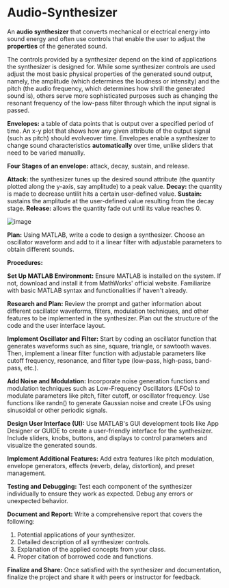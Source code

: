 # Audio-Synthesizer
An **audio synthesizer** that converts mechanical or electrical energy into sound energy and often use controls that enable the user to adjust the **properties** of the generated sound. 

The controls provided by a synthesizer depend on the kind of applications the synthesizer is designed for. While some synthesizer controls are used adjust the most basic physical properties of the generated sound output, namely, the amplitude (which determines the loudness or intensity) and the pitch (the audio frequency, which determines how shrill the generated sound is), others serve more sophisticated purposes such as changing the resonant frequency of the low-pass filter through which the input signal is passed. 

**Envelopes:** a table of data points that is output over a specified period of time.
An x-y plot that shows how any given attribute of the output signal (such as pitch) should evolveover time. 
Envelopes enable a synthesizer to change sound characteristics **automatically** over time, unlike sliders that need to be varied manually.

**Four Stages of an envelope:** attack, decay, sustain, and release.

**Attack:** the synthesizer tunes up the desired sound attribute (the quantity plotted along the y-axis, say amplitude) to a peak value.
**Decay:** the quantity is made to decrease untilit hits a certain user-defined value.
**Sustain:** sustains the amplitude at the user-defined value resulting from the decay stage.
**Release:** allows the quantity fade out until its value reaches 0.

![image](https://github.com/Unforgiven6/Audio-Synthesizer/assets/80782918/1cc244e9-f6f5-4a32-8e28-fe724a4f97ec)

**Plan:** Using MATLAB, write a code to design a synthesizer. Choose an oscillator waveform and add to it a linear filter with adjustable parameters to obtain different sounds.

**Procedures:**

**Set Up MATLAB Environment:**
Ensure MATLAB is installed on the system. If not, download and install it from MathWorks' official website. Familiarize with basic MATLAB syntax and functionalities if haven't already.

**Research and Plan:**
Review the prompt and gather information about different oscillator waveforms, filters, modulation techniques, and other features to be implemented in the synthesizer. Plan out the structure of the code and the user interface layout.

**Implement Oscillator and Filter:**
Start by coding an oscillator function that generates waveforms such as sine, square, triangle, or sawtooth waves. Then, implement a linear filter function with adjustable parameters like cutoff frequency, resonance, and filter type (low-pass, high-pass, band-pass, etc.).

**Add Noise and Modulation:**
Incorporate noise generation functions and modulation techniques such as Low-Frequency Oscillators (LFOs) to modulate parameters like pitch, filter cutoff, or oscillator frequency. Use functions like randn() to generate Gaussian noise and create LFOs using sinusoidal or other periodic signals.

**Design User Interface (UI):**
Use MATLAB's GUI development tools like App Designer or GUIDE to create a user-friendly interface for the synthesizer. Include sliders, knobs, buttons, and displays to control parameters and visualize the generated sounds.

**Implement Additional Features:**
Add extra features like pitch modulation, envelope generators, effects (reverb, delay, distortion), and preset management.

**Testing and Debugging:**
Test each component of the synthesizer individually to ensure they work as expected. Debug any errors or unexpected behavior.

**Document and Report:**
Write a comprehensive report that covers the following:

1. Potential applications of your synthesizer.
2. Detailed description of all synthesizer controls.
3. Explanation of the applied concepts from your class.
4. Proper citation of borrowed code and functions.

**Finalize and Share:**
Once satisfied with the synthesizer and documentation, finalize the project and share it with peers or instructor for feedback.
